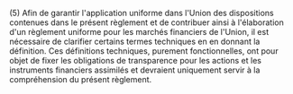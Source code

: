 (5) Afin de garantir l'application uniforme dans l'Union des dispositions contenues dans le présent règlement et de contribuer ainsi à l'élaboration d'un règlement uniforme pour les marchés financiers de l'Union, il est nécessaire de clarifier certains termes techniques en en donnant la définition. Ces définitions techniques, purement fonctionnelles, ont pour objet de fixer les obligations de transparence pour les actions et les instruments financiers assimilés et devraient uniquement servir à la compréhension du présent règlement.